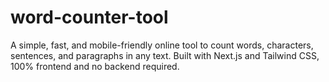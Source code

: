 # word-counter-tool
A simple, fast, and mobile-friendly online tool to count words, characters, sentences, and paragraphs in any text. Built with Next.js and Tailwind CSS, 100% frontend and no backend required.
